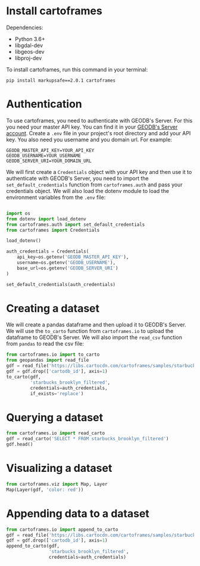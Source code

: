 
# Install cartoframes

Dependencies:
- Python 3.6+
- libgdal-dev
- libgeos-dev
- libproj-dev

To install cartoframes, run this command in your terminal:

```
pip install markupsafe==2.0.1 cartoframes
```

# Authentication

To use cartoframes, you need to authenticate with GEODB's Server. For this you need your master API key. You can find it in your [GEODB's Server account](https://getgeodb.com/). Create a `.env` file in your project's root directory and add your API key. You also need you username and you domain url. For example:

```
GEODB_MASTER_API_KEY=YOUR_API_KEY
GEODB_USERNAME=YOUR_USERNAME
GEODB_SERVER_URI=YOUR_DOMAIN_URL
```

We will first create a `Credentials` object with your API key and then use it to authenticate with GEODB's Server, you need to import the `set_default_credentials` function from `cartoframes.auth` and pass your credentials object. We will also load the dotenv module to load the environment variables from the `.env` file:


```python

import os
from dotenv import load_dotenv
from cartoframes.auth import set_default_credentials
from cartoframes import Credentials

load_dotenv()

auth_credentials = Credentials(
    api_key=os.getenv('GEODB_MASTER_API_KEY'),
    username=os.getenv('GEODB_USERNAME'),
    base_url=os.getenv('GEODB_SERVER_URI')
)

set_default_credentials(auth_credentials)
```


# Creating a dataset

We will create a pandas dataframe and then upload it to GEODB's Server. We will use the `to_carto` function from `cartoframes.io` to upload the dataframe to GEODB's Server. We will also import the `read_csv` function from `pandas` to read the csv file:

```python
from cartoframes.io import to_carto
from geopandas import read_file
gdf = read_file('https://libs.cartocdn.com/cartoframes/samples/starbucks_brooklyn_geocoded.geojson')
gdf = gdf.drop(['cartodb_id'], axis=1)
to_carto(gdf,
         'starbucks_brooklyn_filtered',
         credentials=auth_credentials,
         if_exists='replace')
```

# Querying a dataset
```python
from cartoframes.io import read_carto
gdf = read_carto('SELECT * FROM starbucks_brooklyn_filtered')
gdf.head()
```

# Visualizing a dataset
```python
from cartoframes.viz import Map, Layer
Map(Layer(gdf, 'color: red'))
```

# Appending data to a dataset
```python
from cartoframes.io import append_to_carto
gdf = read_file('https://libs.cartocdn.com/cartoframes/samples/starbucks_queens_geocoded.geojson')
gdf = gdf.drop(['cartodb_id'], axis=1)
append_to_carto(gdf,
                'starbucks_brooklyn_filtered',
                credentials=auth_credentials)
```
